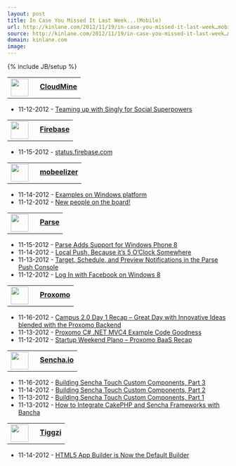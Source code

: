 ```yaml
---
layout: post
title: In Case You Missed It Last Week...(Mobile)
url: http://kinlane.com/2012/11/19/in-case-you-missed-it-last-week…mobile/
source: http://kinlane.com/2012/11/19/in-case-you-missed-it-last-week…mobile/
domain: kinlane.com
image: 
---
```

{% include JB/setup %}<p><!DOCTYPE html PUBLIC "-//W3C//DTD XHTML 1.0 Transitional//EN"
    "http://www.w3.org/TR/xhtml1/DTD/xhtml1-transitional.dtd">
<html xmlns="http://www.w3.org/1999/xhtml">
  <head>
    <title></title>
  </head>
  <body>
    <table width="350">
      <tbody>
        <tr>
          <td style="width: 50px;">
            <a title="CloudMine" href="https://cloudmine.me/"><img src="https://s3.amazonaws.com/kinlane-productions/baas/cloudmine.png" alt="" width="40" /></a>
          </td>
          <td style="vertical-align: top; padding-top: 10px;">
            <a title="CloudMine" href="https://cloudmine.me/"><strong>CloudMine</strong></a>
          </td>
        </tr>
      </tbody>
    </table>
    <ul style="padding-left: 25px;">
      <li>11-12-2012 - <a href="http://blog.cloudmine.me/post/35564979848" target="_blank">Teaming up with Singly for Social Superpowers</a>
      </li>
    </ul>
    <table width="350">
      <tbody>
        <tr>
          <td style="width: 50px;">
            <a title="Firebase" href="http://www.firebase.com/"><img src="https://s3.amazonaws.com/kinlane-productions/baas/firebase-logo-blog.png" alt="" width="40" /></a>
          </td>
          <td style="vertical-align: top; padding-top: 10px;">
            <a title="Firebase" href="http://www.firebase.com/"><strong>Firebase</strong></a>
          </td>
        </tr>
      </tbody>
    </table>
    <ul style="padding-left: 25px;">
      <li>11-15-2012 - <a href="http://blog.firebase.com/post/35834367673" target="_blank">status.firebase.com</a>
      </li>
    </ul>
    <table width="350">
      <tbody>
        <tr>
          <td style="width: 50px;">
            <a title="mobeelizer" href="http://www.mobeelizer.com/"><img src="https://s3.amazonaws.com/kinlane-productions/baas/mobeelizer.png" alt="" width="40" /></a>
          </td>
          <td style="vertical-align: top; padding-top: 10px;">
            <a title="mobeelizer" href="http://www.mobeelizer.com/"><strong>mobeelizer</strong></a>
          </td>
        </tr>
      </tbody>
    </table>
    <ul style="padding-left: 25px;">
      <li>11-14-2012 - <a href="http://www.mobeelizer.com/blog/2012/11/examples-on-windows-platform/" target="_blank">Examples on Windows platform</a>
      </li>
      <li>11-12-2012 - <a href="http://www.mobeelizer.com/blog/2012/11/new-people-on-the-board/" target="_blank">New people on the board!</a>
      </li>
    </ul>
    <table width="350">
      <tbody>
        <tr>
          <td style="width: 50px;">
            <a title="Parse" href="https://parse.com/"><img src="https://s3.amazonaws.com/kinlane-productions/baas/parse.png" alt="" width="40" /></a>
          </td>
          <td style="vertical-align: top; padding-top: 10px;">
            <a title="Parse" href="https://parse.com/"><strong>Parse</strong></a>
          </td>
        </tr>
      </tbody>
    </table>
    <ul style="padding-left: 25px;">
      <li>11-15-2012 - <a href="http://blog.parse.com/2012/11/15/parse-adds-support-for-windows-phone-8/" target="_blank">Parse Adds Support for Windows Phone 8</a>
      </li>
      <li>11-14-2012 - <a href="http://blog.parse.com/2012/11/14/local-push-because-its-5-oclock-somewhere/" target="_blank">Local Push, Because it’s 5 O’Clock Somewhere</a>
      </li>
      <li>11-13-2012 - <a href="http://blog.parse.com/2012/11/13/target-schedule-and-preview-notifications-in-the-parse-push-console/" target="_blank">Target, Schedule, and Preview Notifications in
      the Parse Push Console</a>
      </li>
      <li>11-12-2012 - <a href="http://blog.parse.com/2012/11/12/log-in-with-facebook-on-windows-8/" target="_blank">Log In with Facebook on Windows 8</a>
      </li>
    </ul>
    <table width="350">
      <tbody>
        <tr>
          <td style="width: 50px;">
            <a title="Proxomo" href="http://www.proxomo.com/"><img src="https://s3.amazonaws.com/kinlane-productions/baas/proxomo.png" alt="" width="40" /></a>
          </td>
          <td style="vertical-align: top; padding-top: 10px;">
            <a title="Proxomo" href="http://www.proxomo.com/"><strong>Proxomo</strong></a>
          </td>
        </tr>
      </tbody>
    </table>
    <ul style="padding-left: 25px;">
      <li>11-16-2012 - <a href="http://blog.proxomo.com/archives/campus-2-0-day-1-recap-great-day-with-innovative-ideas-blended-with-the-proxomo-backend/" target="_blank">Campus 2.0 Day 1 Recap –
      Great Day with Innovative Ideas blended with the Proxomo Backend</a>
      </li>
      <li>11-13-2012 - <a href="http://blog.proxomo.com/archives/proxomo-c-net-mvc4-example-code/" target="_blank">Proxomo C# .NET MVC4 Example Code Goodness</a>
      </li>
      <li>11-12-2012 - <a href="http://blog.proxomo.com/archives/startup-weekend-plano-proxomo-baas-recap/" target="_blank">Startup Weekend Plano – Proxomo BaaS Recap</a>
      </li>
    </ul>
    <table width="350">
      <tbody>
        <tr>
          <td style="width: 50px;">
            <a title="Sencha.io" href="http://www.sencha.com/products/io/"><img src="https://s3.amazonaws.com/kinlane-productions/baas/sencha-io.png" alt="" width="40" /></a>
          </td>
          <td style="vertical-align: top; padding-top: 10px;">
            <a title="Sencha.io" href="http://www.sencha.com/products/io/"><strong>Sencha.io</strong></a>
          </td>
        </tr>
      </tbody>
    </table>
    <ul style="padding-left: 25px;">
      <li>11-16-2012 - <a href="http://www.sencha.com/blog/building-sencha-touch-custom-components-part-3/" target="_blank">Building Sencha Touch Custom Components, Part 3</a>
      </li>
      <li>11-14-2012 - <a href="http://www.sencha.com/blog/building-sencha-touch-custom-components-part-2/" target="_blank">Building Sencha Touch Custom Components, Part 2</a>
      </li>
      <li>11-13-2012 - <a href="http://www.sencha.com/blog/building-sencha-touch-customer-components-part-1/" target="_blank">Building Sencha Touch Custom Components, Part 1</a>
      </li>
      <li>11-13-2012 - <a href="http://www.sencha.com/blog/bancha-seamlessly-integrates-cakephp-with-ext-js-and-sencha-touch/" target="_blank">How to Integrate CakePHP and Sencha Frameworks with
      Bancha</a>
      </li>
    </ul>
    <table width="350">
      <tbody>
        <tr>
          <td style="width: 50px;">
            <a title="Tiggzi" href="http://tiggzi.com/"><img src="https://s3.amazonaws.com/kinlane-productions/baas/tiggzi.png" alt="" width="40" /></a>
          </td>
          <td style="vertical-align: top; padding-top: 10px;">
            <a title="Tiggzi" href="http://tiggzi.com/"><strong>Tiggzi</strong></a>
          </td>
        </tr>
      </tbody>
    </table>
    <ul style="padding-left: 25px;">
      <li>11-14-2012 - <a href=
      "http://blog.tiggzi.com/2012/11/html5-app-builder-is-now-the-default-builder/?utm_source=rss&amp;utm_medium=rss&amp;utm_campaign=html5-app-builder-is-now-the-default-builder" target=
      "_blank">HTML5 App Builder is Now the Default Builder</a>
      </li>
    </ul>
  </body>
</html></p>
